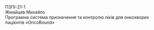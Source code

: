 ПЗПІ-21-1  
Жмайцев Михайло  
Програмна система призначення та контролю ліків для онкохворих пацієнтів «OncoBound»
